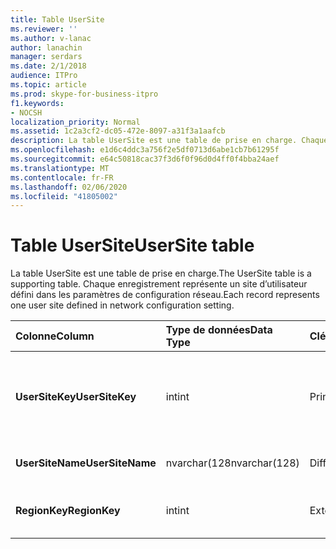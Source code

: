 ```yaml
---
title: Table UserSite
ms.reviewer: ''
ms.author: v-lanac
author: lanachin
manager: serdars
ms.date: 2/1/2018
audience: ITPro
ms.topic: article
ms.prod: skype-for-business-itpro
f1.keywords:
- NOCSH
localization_priority: Normal
ms.assetid: 1c2a3cf2-dc05-472e-8097-a31f3a1aafcb
description: La table UserSite est une table de prise en charge. Chaque enregistrement représente un site d’utilisateur défini dans les paramètres de configuration réseau.
ms.openlocfilehash: e1d6c4ddc3a756f2e5df0713d6abe1cb7b61295f
ms.sourcegitcommit: e64c50818cac37f3d6f0f96d0d4ff0f4bba24aef
ms.translationtype: MT
ms.contentlocale: fr-FR
ms.lasthandoff: 02/06/2020
ms.locfileid: "41805002"
---
```

# <a name="usersite-table"></a><span data-ttu-id="0b94f-104">Table UserSite</span><span class="sxs-lookup"><span data-stu-id="0b94f-104">UserSite table</span></span>
 
<span data-ttu-id="0b94f-105">La table UserSite est une table de prise en charge.</span><span class="sxs-lookup"><span data-stu-id="0b94f-105">The UserSite table is a supporting table.</span></span> <span data-ttu-id="0b94f-106">Chaque enregistrement représente un site d’utilisateur défini dans les paramètres de configuration réseau.</span><span class="sxs-lookup"><span data-stu-id="0b94f-106">Each record represents one user site defined in network configuration setting.</span></span>
  
|<span data-ttu-id="0b94f-107">**Colonne**</span><span class="sxs-lookup"><span data-stu-id="0b94f-107">**Column**</span></span>|<span data-ttu-id="0b94f-108">**Type de données**</span><span class="sxs-lookup"><span data-stu-id="0b94f-108">**Data Type**</span></span>|<span data-ttu-id="0b94f-109">**Clé/Index**</span><span class="sxs-lookup"><span data-stu-id="0b94f-109">**Key/Index**</span></span>|<span data-ttu-id="0b94f-110">**Détails**</span><span class="sxs-lookup"><span data-stu-id="0b94f-110">**Details**</span></span>|
|:-----|:-----|:-----|:-----|
|<span data-ttu-id="0b94f-111">**UserSiteKey**</span><span class="sxs-lookup"><span data-stu-id="0b94f-111">**UserSiteKey**</span></span> <br/> |<span data-ttu-id="0b94f-112">int</span><span class="sxs-lookup"><span data-stu-id="0b94f-112">int</span></span>  <br/> |<span data-ttu-id="0b94f-113">Principal</span><span class="sxs-lookup"><span data-stu-id="0b94f-113">Primary</span></span>  <br/> |<span data-ttu-id="0b94f-114">Numéro unique identifiant le site de l’utilisateur.</span><span class="sxs-lookup"><span data-stu-id="0b94f-114">Unique number identifying the user site.</span></span>  <br/> |
|<span data-ttu-id="0b94f-115">**UserSiteName**</span><span class="sxs-lookup"><span data-stu-id="0b94f-115">**UserSiteName**</span></span> <br/> |<span data-ttu-id="0b94f-116">nvarchar(128</span><span class="sxs-lookup"><span data-stu-id="0b94f-116">nvarchar(128)</span></span>  <br/> |<span data-ttu-id="0b94f-117">Différent</span><span class="sxs-lookup"><span data-stu-id="0b94f-117">Unique</span></span>  <br/> |<span data-ttu-id="0b94f-118">Nom du site de l’utilisateur.</span><span class="sxs-lookup"><span data-stu-id="0b94f-118">User site's name.</span></span>  <br/> |
|<span data-ttu-id="0b94f-119">**RegionKey**</span><span class="sxs-lookup"><span data-stu-id="0b94f-119">**RegionKey**</span></span> <br/> |<span data-ttu-id="0b94f-120">int</span><span class="sxs-lookup"><span data-stu-id="0b94f-120">int</span></span>  <br/> |<span data-ttu-id="0b94f-121">Externes</span><span class="sxs-lookup"><span data-stu-id="0b94f-121">Foreign</span></span>  <br/> |<span data-ttu-id="0b94f-122">Référencé à partir de la [table région](region.md).</span><span class="sxs-lookup"><span data-stu-id="0b94f-122">Referenced from [Region table](region.md).</span></span>  <br/> |
   

